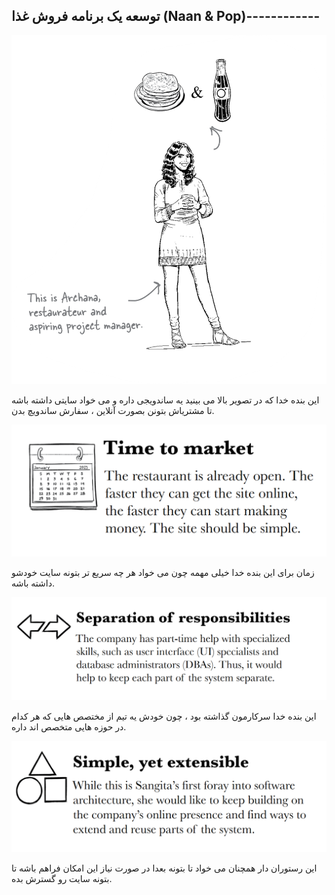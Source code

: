 ## توسعه یک برنامه فروش غذا (Naan & Pop)------------

![](./Images/Pasted%20image%2020240424103350.png)

این بنده خدا که در تصویر بالا می بینید یه ساندویجی داره و می خواد سایتی داشته باشه تا مشتریاش بتونن بصورت آنلاین ، سفارش ساندویچ بدن.

![](./Images/Pasted%20image%2020240424103549.png)

زمان برای این بنده خدا خیلی مهمه چون می خواد هر چه سریع تر بتونه سایت خودشو داشته باشه.

![](./Images/Pasted%20image%2020240424103710.png)

این بنده خدا سرکارمون گذاشته بود ، چون خودش یه تیم از مختصص هایی که هر کدام در حوزه هایی متخصص اند داره.

![](./Images/Pasted%20image%2020240424103826.png)

این رستوران دار همچنان می خواد تا بتونه بعدا در صورت نیاز این امکان فراهم باشه تا بتونه سایت رو گسترش بده.


